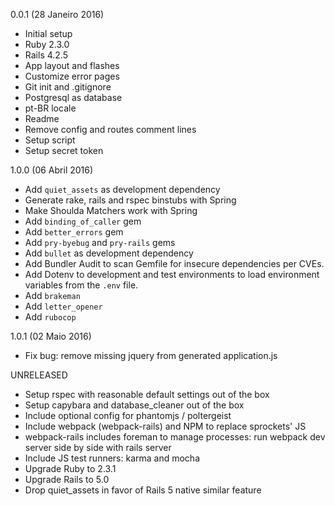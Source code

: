0.0.1 (28 Janeiro 2016)

* Initial setup
* Ruby 2.3.0
* Rails 4.2.5
* App layout and flashes
* Customize error pages
* Git init and .gitignore
* Postgresql as database
* pt-BR locale
* Readme
* Remove config and routes comment lines
* Setup script
* Setup secret token

1.0.0 (06 Abril 2016)

* Add `quiet_assets` as development dependency
* Generate rake, rails and rspec binstubs with Spring
* Make Shoulda Matchers work with Spring
* Add `binding_of_caller` gem
* Add `better_errors` gem
* Add `pry-byebug` and `pry-rails` gems
* Add `bullet` as development dependency
* Add Bundler Audit to scan Gemfile for insecure dependencies per CVEs.
* Add Dotenv to development and test environments to load environment variables from the `.env` file.
* Add `brakeman`
* Add `letter_opener`
* Add `rubocop`

1.0.1 (02 Maio 2016)

* Fix bug: remove missing jquery from generated application.js

UNRELEASED

* Setup rspec with reasonable default settings out of the box
* Setup capybara and database\_cleaner out of the box
* Include optional config for phantomjs / poltergeist
* Include webpack (webpack-rails) and NPM to replace sprockets' JS
* webpack-rails includes foreman to manage processes: run webpack dev server
  side by side with rails server
* Include JS test runners: karma and mocha
* Upgrade Ruby to 2.3.1
* Upgrade Rails to 5.0
* Drop quiet_assets in favor of Rails 5 native similar feature
